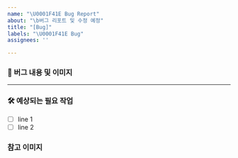 ```yaml
---
name: "\U0001F41E Bug Report"
about: "\b버그 리포트 및 수정 예정"
title: "[Bug]"
labels: "\U0001F41E Bug"
assignees: ''

---
```


### 🐞 버그 내용 및 이미지

<!-- 설명 및 버그 스크린샷 -->

---

### 🛠️ 예상되는 필요 작업

* [ ] line 1
* [ ] line 2

### 참고 이미지
<!-- <img src="이미지주소.png" width="200" height="400"/> >>
<!-- <img src="이미지주소.png" width="40%"/> >>
